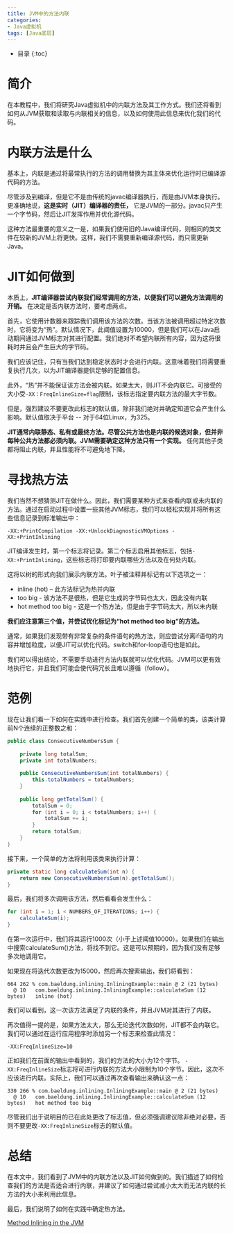 ```yaml
---
title: JVM中的方法内联
categories:
- Java虚拟机
tags: [Java底层]
---
```


* 目录
{:toc}


# 简介

在本教程中，我们将研究Java虚拟机中的内联方法及其工作方式。我们还将看到如何从JVM获取和读取与内联相关的信息，以及如何使用此信息来优化我们的代码。

# 内联方法是什么

基本上，内联是通过将最常执行的方法的调用替换为其主体来优化运行时已编译源代码的方法。

尽管涉及到编译，但是它不是由传统的javac编译器执行，而是由JVM本身执行。更准确地说，**这是实时（JIT）编译器的责任，** 它是JVM的一部分。javac只产生一个字节码，然后让JIT发挥作用并优化源代码。

这种方法最重要的意义之一是，如果我们使用旧的Java编译代码，则相同的类文件在较新的JVM上将更快。这样，我们不需要重新编译源代码，而只需更新Java。

# JIT如何做到

本质上，**JIT编译器尝试内联我们经常调用的方法，以便我们可以避免方法调用的开销。** 在决定是否内联方法时，要考虑两点。

首先，它使用计数器来跟踪我们调用该方法的次数。当该方法被调用超过特定次数时，它将变为“热”。默认情况下，此阈值设置为10000，但是我们可以在Java启动期间通过JVM标志对其进行配置。我们绝对不希望内联所有内容，因为这将很耗时并且会产生巨大的字节码。

我们应该记住，只有当我们达到稳定状态时才会进行内联。这意味着我们将需要重复执行几次，以为JIT编译器提供足够的配置信息。

此外，“热”并不能保证该方法会被内联。如果太大，则JIT不会内联它。可接受的大小受`-XX：FreqInlineSize=flag`限制，该标志指定要内联方法的最大字节数。

但是，强烈建议不要更改此标志的默认值，除非我们绝对并确定知道它会产生什么影响。默认值取决于平台 -- 对于64位Linux，为325。

**JIT通常内联静态、私有或最终方法。尽管公共方法也是内联的候选对象，但并非每种公共方法都必须内联。JVM需要确定这种方法只有一个实现。** 任何其他子类都将阻止内联，并且性能将不可避免地下降。

# 寻找热方法

我们当然不想猜测JIT在做什么。因此，我们需要某种方式来查看内联或未内联的方法。通过在启动过程中设置一些其他JVM标志，我们可以轻松实现并将所有这些信息记录到标准输出中：
```
-XX:+PrintCompilation -XX:+UnlockDiagnosticVMOptions -XX:+PrintInlining
```

JIT编译发生时，第一个标志将记录。第二个标志启用其他标志，包括`-XX:+PrintInlining`，这些标志将打印要内联哪些方法以及在何处内联。

这将以树的形式向我们展示内联方法。叶子被注释并标记有以下选项之一：

* inline (hot) – 此方法标记为热并内联
* too big - 该方法不是很热，但是它生成的字节码也太大，因此没有内联
* hot method too big - 这是一个热方法，但是由于字节码太大，所以未内联

**我们应注意第三个值，并尝试优化标记为“hot method too big”的方法。**

通常，如果我们发现带有非常复杂的条件语句的热方法，则应尝试分离if语句的内容并增加粒度，以便JIT可以优化代码。switch和for-loop语句也是如此。

我们可以得出结论，不需要手动进行方法内联就可以优化代码。JVM可以更有效地执行它，并且我们可能会使代码冗长且难以遵循（follow）。

# 范例

现在让我们看一下如何在实践中进行检查。我们首先创建一个简单的类，该类计算前N个连续的正整数之和：
```java
public class ConsecutiveNumbersSum {
 
    private long totalSum;
    private int totalNumbers;
 
    public ConsecutiveNumbersSum(int totalNumbers) {
        this.totalNumbers = totalNumbers;
    }
 
    public long getTotalSum() {
        totalSum = 0;
        for (int i = 0; i < totalNumbers; i++) {
            totalSum += i;
        }
        return totalSum;
    }
}
```

接下来，一个简单的方法将利用该类来执行计算：
```java
private static long calculateSum(int n) {
    return new ConsecutiveNumbersSum(n).getTotalSum();
}
```

最后，我们将多次调用该方法，然后看看会发生什么：
```java
for (int i = 1; i < NUMBERS_OF_ITERATIONS; i++) {
    calculateSum(i);
}
```

在第一次运行中，我们将其运行1000次（小于上述阈值10000）。如果我们在输出中搜索calculateSum()方法，将找不到它。这是可以预期的，因为我们没有足够多次地调用它。

如果现在将迭代次数更改为15000，然后再次搜索输出，我们将看到：
```
664 262 % com.baeldung.inlining.InliningExample::main @ 2 (21 bytes)
  @ 10   com.baeldung.inlining.InliningExample::calculateSum (12 bytes)   inline (hot)
```

我们可以看到，这一次该方法满足了内联的条件，并且JVM对其进行了内联。

再次值得一提的是，如果方法太大，那么无论迭代次数如何，JIT都不会内联它。我们可以通过在运行应用程序时添加另一个标志来检查此情况：

```
-XX:FreqInlineSize=10
```

正如我们在前面的输出中看到的，我们的方法的大小为12个字节。 `-XX:FreqInlineSize`标志将可进行内联的方法大小限制为10个字节。因此，这次不应该进行内联。实际上，我们可以通过再次查看输出来确认这一点：
```
330 266 % com.baeldung.inlining.InliningExample::main @ 2 (21 bytes)
  @ 10   com.baeldung.inlining.InliningExample::calculateSum (12 bytes)   hot method too big
```

尽管我们出于说明目的已在此处更改了标志值，但必须强调建议除非绝对必要，否则不要更改`-XX:FreqInlineSize`标志的默认值。

# 总结

在本文中，我们看到了JVM中的内联方法以及JIT如何做到的。我们描述了如何检查我们的方法是否适合进行内联，并建议了如何通过尝试减小太大而无法内联的长方法的大小来利用此信息。

最后，我们说明了如何在实践中确定热方法。


[Method Inlining in the JVM](https://www.baeldung.com/jvm-method-inlining)